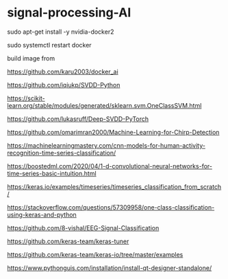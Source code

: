 # signal-processing-AI

sudo apt-get install -y nvidia-docker2

sudo systemctl restart docker

build image from 

https://github.com/karu2003/docker_ai


https://github.com/iqiukp/SVDD-Python

https://scikit-learn.org/stable/modules/generated/sklearn.svm.OneClassSVM.html

https://github.com/lukasruff/Deep-SVDD-PyTorch

https://github.com/omarimran2000/Machine-Learning-for-Chirp-Detection

https://machinelearningmastery.com/cnn-models-for-human-activity-recognition-time-series-classification/

https://boostedml.com/2020/04/1-d-convolutional-neural-networks-for-time-series-basic-intuition.html

https://keras.io/examples/timeseries/timeseries_classification_from_scratch/

https://stackoverflow.com/questions/57309958/one-class-classification-using-keras-and-python

https://github.com/8-vishal/EEG-Signal-Classification

https://github.com/keras-team/keras-tuner

https://github.com/keras-team/keras-io/tree/master/examples


https://www.pythonguis.com/installation/install-qt-designer-standalone/
